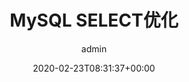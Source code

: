 ---
title: 'MySQL SELECT优化'
author: admin
type: post
date: 2020-02-23T08:31:37+00:00
url: /archives/19772
categories:
 - MySQL

---